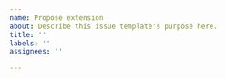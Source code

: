 ```yaml
---
name: Propose extension
about: Describe this issue template's purpose here.
title: ''
labels: ''
assignees: ''

---
```



